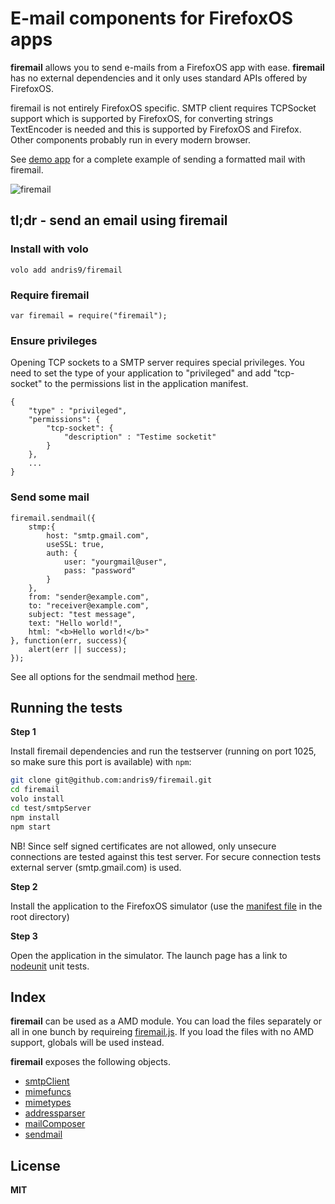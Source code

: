 # E-mail components for FirefoxOS apps

**firemail** allows you to send e-mails from a FirefoxOS app with ease. **firemail** has no external dependencies and it only uses standard APIs offered by FirefoxOS.

firemail is not entirely FirefoxOS specific. SMTP client requires TCPSocket support which is supported by FirefoxOS, for converting strings TextEncoder is needed and this is supported by FirefoxOS and Firefox. Other components probably run in every modern browser.

See [demo app](https://github.com/andris9/firemail/tree/master/example) for a complete example of sending a formatted mail with firemail.

![firemail](http://tahvel.info/firemail2.png)

## tl;dr - send an email using firemail

### Install with volo

    volo add andris9/firemail

### Require firemail

    var firemail = require("firemail");

### Ensure privileges

Opening TCP sockets to a SMTP server requires special privileges. You need to set the type of your application to "privileged" and add "tcp-socket" to the permissions list in the application manifest.

```
{
    "type" : "privileged",
    "permissions": {
        "tcp-socket": {
            "description" : "Testime socketit"
        }
    },
    ...
}
```

### Send some mail

    firemail.sendmail({
        stmp:{
            host: "smtp.gmail.com",
            useSSL: true,
            auth: {
                user: "yourgmail@user",
                pass: "password"
            }
        },
        from: "sender@example.com",
        to: "receiver@example.com",
        subject: "test message",
        text: "Hello world!",
        html: "<b>Hello world!</b>"
    }, function(err, success){
        alert(err || success);
    });

See all options for the sendmail method [here](docs/sendmail.md#api).

## Running the tests

**Step 1**

Install firemail dependencies and run the testserver (running on port 1025, so make sure this port is available) with `npm`:

```bash
git clone git@github.com:andris9/firemail.git
cd firemail
volo install
cd test/smtpServer
npm install
npm start
```

NB! Since self signed certificates are not allowed, only unsecure connections are tested against this test server. For secure connection tests external server (smtp.gmail.com) is used.

**Step 2**

Install the application to the FirefoxOS simulator (use the [manifest file](manifest.webapp) in the root directory)

**Step 3**

Open the application in the simulator. The launch page has a link to [nodeunit](https://github.com/caolan/nodeunit) unit tests.

## Index

**firemail** can be used as a AMD module. You can load the files separately or all in one bunch
by requireing [firemail.js](firemail.js). If you load the files with no AMD support, globals
will be used instead.

**firemail** exposes the following objects.

  * [smtpClient](docs/smtpClient.md)
  * [mimefuncs](https://github.com/Kreata/mimefuncs)
  * [mimetypes](https://github.com/Kreata/mimetypes)
  * [addressparser](https://github.com/Kreata/addressparser)
  * [mailComposer](docs/mailComposer.md)
  * [sendmail](docs/sendmail.md)

## License

**MIT**
